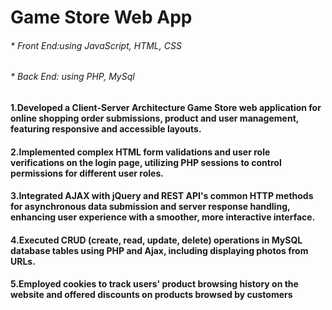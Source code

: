 # Game Store Web App
###### * Front End:using JavaScript, HTML, CSS
###### * Back End: using PHP, MySql
#### 1.Developed a Client-Server Architecture Game Store web application for online shopping order submissions, product and user management, featuring responsive and accessible layouts.
#### 2.Implemented complex HTML form validations and user role verifications on the login page, utilizing PHP sessions to control permissions for different user roles. 
#### 3.Integrated AJAX with jQuery and REST API's common HTTP methods for asynchronous data submission and server response handling, enhancing user experience with a smoother, more interactive interface. 
#### 4.Executed CRUD (create, read, update, delete) operations in MySQL database tables using PHP and Ajax, including displaying photos from URLs. 
#### 5.Employed cookies to track users' product browsing history on the website and offered discounts on products browsed by customers
